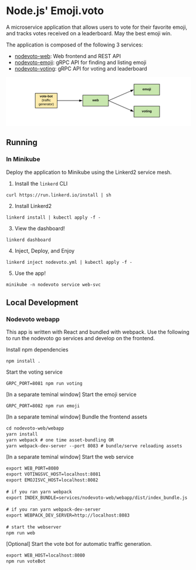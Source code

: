 # Node.js' Emoji.voto

A microservice application that allows users to vote for their favorite emoji,
and tracks votes received on a leaderboard. May the best emoji win.

The application is composed of the following 3 services:

* [nodevoto-web](services/nodevoto-web/): Web frontend and REST API
* [nodevoto-emoji](services/nodevoto-emoji/): gRPC API for finding and listing emoji
* [nodevoto-voting](services/nodevoto-voting/): gRPC API for voting and leaderboard

![Nodevoto Topology](assets/emojivoto-topology.png "Emojivoto Topology")

## Running

### In Minikube

Deploy the application to Minikube using the Linkerd2 service mesh.

1. Install the `linkerd` CLI

```
curl https://run.linkerd.io/install | sh
```

2. Install Linkerd2

```
linkerd install | kubectl apply -f -
```

3. View the dashboard!

```
linkerd dashboard
```

4. Inject, Deploy, and Enjoy

```
linkerd inject nodevoto.yml | kubectl apply -f -
```

5. Use the app!

```
minikube -n nodevoto service web-svc
```
## Local Development

### Nodevoto webapp

This app is written with React and bundled with webpack.
Use the following to run the nodevoto go services and develop on the frontend.

Install npm dependencies
```
npm install .
```

Start the voting service
```
GRPC_PORT=8081 npm run voting
```

[In a separate teminal window] Start the emoji service
```
GRPC_PORT=8082 npm run emoji
```

[In a separate teminal window] Bundle the frontend assets
```
cd nodevoto-web/webapp
yarn install
yarn webpack # one time asset-bundling OR
yarn webpack-dev-server --port 8083 # bundle/serve reloading assets
```

[In a separate teminal window] Start the web service
```
export WEB_PORT=8080
export VOTINGSVC_HOST=localhost:8081
export EMOJISVC_HOST=localhost:8082

# if you ran yarn webpack
export INDEX_BUNDLE=services/nodevoto-web/webapp/dist/index_bundle.js

# if you ran yarn webpack-dev-server
export WEBPACK_DEV_SERVER=http://localhost:8083

# start the webserver
npm run web
```

[Optional] Start the vote bot for automatic traffic generation.
```
export WEB_HOST=localhost:8080
npm run voteBot
```
